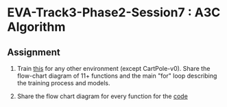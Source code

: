 # EVA-Track3-Phase2-Session7 : A3C Algorithm

## Assignment

1. Train [this](https://pytorch.org/tutorials/intermediate/reinforcement_q_learning.html) for any other environment (except CartPole-v0). Share the flow-chart diagram of 11+ functions and the main "for" loop describing the training process and models. 
   
2. Share the flow chart diagram for every function for the [code](https://github.com/ikostrikov/pytorch-a3c)

